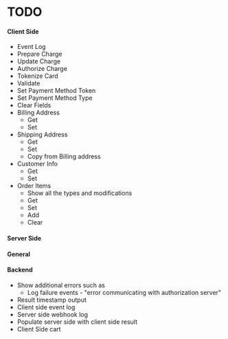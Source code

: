 # TODO 


#### Client Side
- Event Log
- Prepare Charge
- Update Charge
- Authorize Charge
- Tokenize Card
- Validate
- Set Payment Method Token
- Set Payment Method Type
- Clear Fields
- Billing Address
  - Get
  - Set
- Shipping Address
  - Get
  - Set
  - Copy from Billing address
- Customer Info
  - Get
  - Set
- Order Items
  - Show all the types and modifications
  - Get
  - Set
  - Add
  - Clear
  
#### Server Side

#### General
 
#### Backend
- Show additional errors such as 
  - Log failure events -  "error communicating with authorization server"
- Result timestamp output
- Client side event log
- Server side webhook log
- Populate server side with client side result
- Client Side cart
